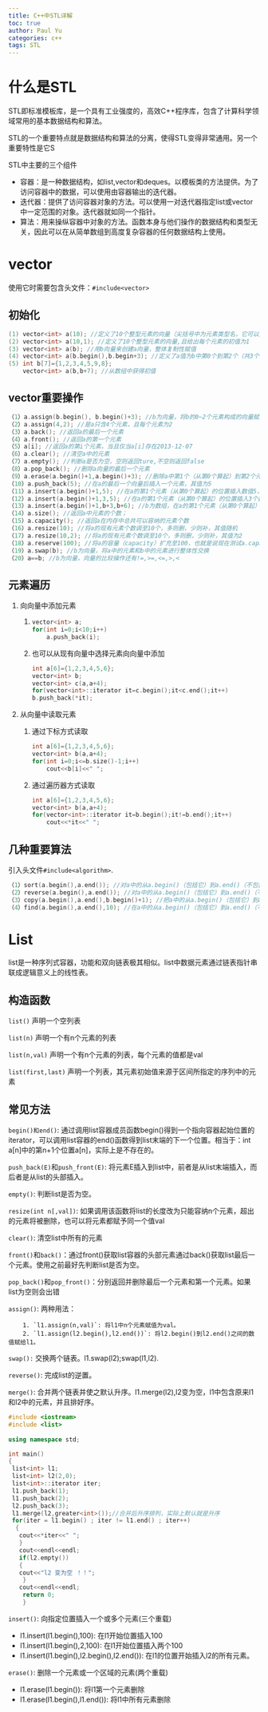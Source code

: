 ```yaml
---
title: C++中STL详解
toc: true
author: Paul Yu
categories: c++
tags: STL
---
```


# 什么是STL

STL即标准模板库，是一个具有工业强度的，高效C++程序库，包含了计算科学领域常用的基本数据结构和算法。

STL的一个重要特点就是数据结构和算法的分离，使得STL变得非常通用。另一个重要特性是它S

STL中主要的三个组件

-   容器：是一种数据结构，如list,vector和deques。以模板类的方法提供。为了访问容器中的数据，可以使用由容器输出的迭代器。
-   迭代器：提供了访问容器对象的方法。可以使用一对迭代器指定list或vector中一定范围的对象。迭代器就如同一个指针。
-   算法：用来操纵容器中对象的方法。函数本身与他们操作的数据结构和类型无关，因此可以在从简单数组到高度复杂容器的任何数据结构上使用。

# vector

使用它时需要包含头文件：`#include<vector>`

## 初始化

```c++
(1) vector<int> a(10); //定义了10个整型元素的向量（尖括号中为元素类型名，它可以是任何合法的数据类型），但没有给出初值，其值是不确定的。
(2) vector<int> a(10,1); //定义了10个整型元素的向量,且给出每个元素的初值为1
(3) vector<int> a(b); //用b向量来创建a向量，整体复制性赋值
(4) vector<int> a(b.begin(),b.begin+3); //定义了a值为b中第0个到第2个（共3个）元素
(5) int b[7]={1,2,3,4,5,9,8};
    vector<int> a(b,b+7); //从数组中获得初值
```

## vector重要操作

```c++
（1）a.assign(b.begin(), b.begin()+3); //b为向量，将b的0~2个元素构成的向量赋给a
（2）a.assign(4,2); //是a只含4个元素，且每个元素为2
（3）a.back(); //返回a的最后一个元素
（4）a.front(); //返回a的第一个元素
（5）a[i]; //返回a的第i个元素，当且仅当a[i]存在2013-12-07
（6）a.clear(); //清空a中的元素
（7）a.empty(); //判断a是否为空，空则返回ture,不空则返回false
（8）a.pop_back(); //删除a向量的最后一个元素
（9）a.erase(a.begin()+1,a.begin()+3); //删除a中第1个（从第0个算起）到第2个元素，也就是说删除的元素从a.begin()+1算起（包括它）一直到a.begin()+         3（不包括它）
（10）a.push_back(5); //在a的最后一个向量后插入一个元素，其值为5
（11）a.insert(a.begin()+1,5); //在a的第1个元素（从第0个算起）的位置插入数值5，如a为1,2,3,4，插入元素后为1,5,2,3,4
（12）a.insert(a.begin()+1,3,5); //在a的第1个元素（从第0个算起）的位置插入3个数，其值都为5
（13）a.insert(a.begin()+1,b+3,b+6); //b为数组，在a的第1个元素（从第0个算起）的位置插入b的第3个元素到第5个元素（不包括b+6），如b为1,2,3,4,5,9,8         ，插入元素后为1,4,5,9,2,3,4,5,9,8
（14）a.size(); //返回a中元素的个数；
（15）a.capacity(); //返回a在内存中总共可以容纳的元素个数
（16）a.resize(10); //将a的现有元素个数调至10个，多则删，少则补，其值随机
（17）a.resize(10,2); //将a的现有元素个数调至10个，多则删，少则补，其值为2
（18）a.reserve(100); //将a的容量（capacity）扩充至100，也就是说现在测试a.capacity();的时候返回值是100.这种操作只有在需要给a添加大量数据的时候才         显得有意义，因为这将避免内存多次容量扩充操作（当a的容量不足时电脑会自动扩容，当然这必然降低性能） 
（19）a.swap(b); //b为向量，将a中的元素和b中的元素进行整体性交换
（20）a==b; //b为向量，向量的比较操作还有!=,>=,<=,>,<
```

## 元素遍历

1.  向向量中添加元素

    1.  ```c++
        vector<int> a;
        for(int i=0;i<10;i++)
            a.push_back(i);
        ```

    2.  也可以从现有向量中选择元素向向量中添加

        ```c++
        int a[6]={1,2,3,4,5,6};
        vector<int> b;
        vector<int> c(a,a+4);
        for(vector<int>::iterator it=c.begin();it<c.end();it++)
        b.push_back(*it);
        ```

2.  从向量中读取元素

    1.  通过下标方式读取

        ```c++
        int a[6]={1,2,3,4,5,6};
        vector<int> b(a,a+4);
        for(int i=0;i<=b.size()-1;i++)
            cout<<b[i]<<" ";
        ```

    2.  通过遍历器方式读取

        ```c++
        int a[6]={1,2,3,4,5,6};
        vector<int> b(a,a+4);
        for(vector<int>::iterator it=b.begin();it!=b.end();it++)
            cout<<*it<<" ";
        ```

        

## 几种重要算法

引入头文件`#include<algorithm>`.

```c++
（1）sort(a.begin(),a.end()); //对a中的从a.begin()（包括它）到a.end()（不包括它）的元素进行从小到大排列
（2）reverse(a.begin(),a.end()); //对a中的从a.begin()（包括它）到a.end()（不包括它）的元素倒置，但不排列，如a中元素为1,3,2,4,倒置后为4,2,3,1
（3）copy(a.begin(),a.end(),b.begin()+1); //把a中的从a.begin()（包括它）到a.end()（不包括它）的元素复制到b中，从b.begin()+1的位置（包括它）开        始复制，覆盖掉原有元素
（4）find(a.begin(),a.end(),10); //在a中的从a.begin()（包括它）到a.end()（不包括它）的元素中查找10，若存在返回其在向量中的位置
```

# List

list是一种序列式容器，功能和双向链表极其相似。list中数据元素通过链表指针串联成逻辑意义上的线性表。

## 构造函数

`list()` 声明一个空列表

`list(n)` 声明一个有n个元素的列表

`list(n,val)` 声明一个有n个元素的列表，每个元素的值都是val

`list(first,last)` 声明一个列表，其元素初始值来源于区间所指定的序列中的元素

## 常见方法

`begin()和end()`: 通过调用list容器成员函数begin()得到一个指向容器起始位置的iterator，可以调用list容器的end()函数得到list末端的下一个位置。相当于：int a[n]中的第n+1个位置a[n]，实际上是不存在的。

`push_back(E)`和`push_front(E)`: 将元素E插入到list中，前者是从list末端插入，而后者是从list的头部插入。

`empty()`: 判断list是否为空。

`resize(int n[,val])`: 如果调用该函数将list的长度改为只能容纳n个元素，超出的元素将被删除，也可以将元素都赋予同一个值val

`clear()`: 清空list中所有的元素

`front()`和`back()`：通过front()获取list容器的头部元素通过back()获取list最后一个元素。使用之前最好先判断list是否为空。

`pop_back()`和`pop_front()`：分别返回并删除最后一个元素和第一个元素。如果list为空则会出错

`assign()`: 两种用法：

		1. `l1.assign(n,val)`: 将l1中n个元素赋值为val。
  		2. `l1.assign(l2.begin(),l2.end())`: 将l2.begin()到l2.end()之间的数值赋给l1。

`swap():` 交换两个链表。l1.swap(l2);swap(l1,l2).

`reverse()`: 完成list的逆置。

`merge()`: 合并两个链表并使之默认升序。l1.merge(l2),l2变为空，l1中包含原来l1和l2中的元素，并且排好序。

```c++
#include <iostream>
#include <list>
 
using namespace std;

int main()
{
 list<int> l1;
 list<int> l2(2,0);
 list<int>::iterator iter;
 l1.push_back(1);
 l1.push_back(2);
 l2.push_back(3);
 l1.merge(l2,greater<int>());//合并后升序排列，实际上默认就是升序
 for(iter = l1.begin() ; iter != l1.end() ; iter++)
  {
   cout<<*iter<<" ";
   }
   cout<<endl<<endl;
   if(l2.empty())
   {
   cout<<"l2 变为空 ！！";
    }
   cout<<endl<<endl;
    return 0;
    }
```

`insert()`: 向指定位置插入一个或多个元素(三个重载)

-   l1.insert(l1.begin(),100): 在l1开始位置插入100
-   l1.insert(l1.begin(),2,100): 在l1开始位置插入两个100
-   l1.insert(l1.begin(),l2.begin(),l2.end()): 在l1的位置开始插入l2的所有元素。

`erase()`: 删除一个元素或一个区域的元素(两个重载)

-   l1.erase(l1.begin()): 将l1第一个元素删除
-   l1.erase(l1.begin(),l1.end()): 将l1中所有元素删除

